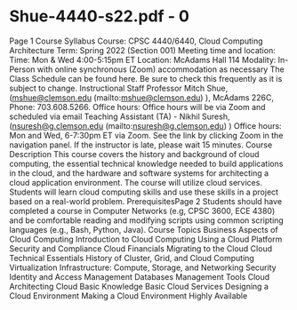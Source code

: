 # Shue-4440-s22.pdf - 0

Page 1
Course Syllabus
Course: CPSC 4440/6440, Cloud Computing
Architecture
Term: Spring 2022 (Section 001)
Meeting time and location:
Time: Mon & Wed 4:00-5:15pm ET
Location: McAdams Hall 114
Modality: In-Person with online synchronous (Zoom) accommodation as necessary
The Class Schedule can be found here. Be sure to check this frequently as it is
subject to change.
Instructional Staff
Professor Mitch Shue, (mshue@clemson.edu (mailto:mshue@clemson.edu) ), McAdams 226C, Phone:
703.608.5266.
Office hours: Office hours will be via Zoom and scheduled via email
Teaching Assistant (TA) - Nikhil Suresh, (nsuresh@g.clemson.edu (mailto:nsuresh@g.clemson.edu) )
Office hours: Mon and Wed, 6-7:30pm ET via Zoom. See the link by clicking Zoom in the navigation
panel.
If the instructor is late, please wait 15 minutes.
Course Description
This course covers the history and background of cloud computing, the essential technical knowledge
needed to build applications in the cloud, and the hardware and software systems for architecting a
cloud application environment. The course will utilize cloud services. Students will learn cloud computing
skills and use these skills in a project based on a real-world problem.
PrerequisitesPage 2
Students should have completed a course in Computer Networks (e.g, CPSC 3600, ECE 4380) and be
comfortable reading and modifying scripts using common scripting languages (e.g., Bash, Python, Java).
Course Topics
Business Aspects of Cloud Computing
Introduction to Cloud Computing
Using a Cloud Platform
Security and Compliance
Cloud Financials
Migrating to the Cloud
Cloud Technical Essentials
History of Cluster, Grid, and Cloud Computing
Virtualization
Infrastructure: Compute, Storage, and Networking
Security
Identity and Access Management
Databases
Management Tools
Cloud Architecting
Cloud Basic Knowledge
Basic Cloud Services
Designing a Cloud Environment
Making a Cloud Environment Highly Available